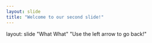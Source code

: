 ```yaml
---
layout: slide
title: "Welcome to our second slide!"
---
```

layout: slide
"What What" 
"Use the left arrow to go back!"
